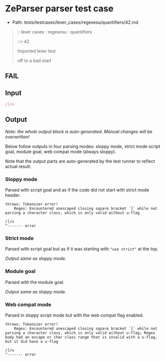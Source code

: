 # ZeParser parser test case

- Path: tests/testcases/lexer_cases/regexesu/quantifiers/42.md

> :: lexer cases : regexesu : quantifiers
>
> ::> 42
>
> Imported lexer test
>
> off to a bad start

## FAIL

## Input

`````js
/]/u
`````

## Output

_Note: the whole output block is auto-generated. Manual changes will be overwritten!_

Below follow outputs in four parsing modes: sloppy mode, strict mode script goal, module goal, web compat mode (always sloppy).

Note that the output parts are auto-generated by the test runner to reflect actual result.

### Sloppy mode

Parsed with script goal and as if the code did not start with strict mode header.

`````
throws: Tokenizer error!
    Regex: Encountered unescaped closing square bracket `]` while not parsing a character class, which is only valid without u-flag

/]/u
^------- error
`````

### Strict mode

Parsed with script goal but as if it was starting with `"use strict"` at the top.

_Output same as sloppy mode._

### Module goal

Parsed with the module goal.

_Output same as sloppy mode._

### Web compat mode

Parsed in sloppy script mode but with the web compat flag enabled.

`````
throws: Tokenizer error!
    Regex: Encountered unescaped closing square bracket `]` while not parsing a character class, which is only valid without u-flag; Regex body had an escape or char class range that is invalid with a u-flag, but it did have a u-flag

/]/u
^------- error
`````

